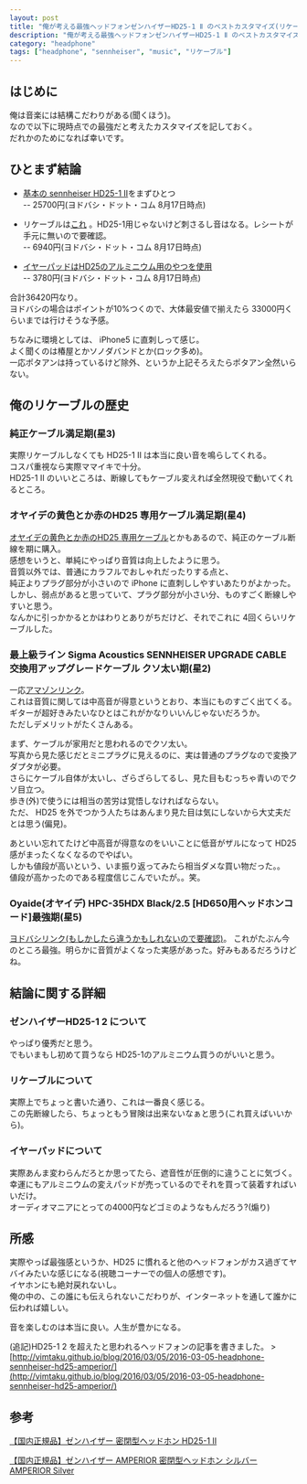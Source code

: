 ```yaml
---
layout: post
title: "俺が考える最強ヘッドフォンゼンハイザーHD25-1 Ⅱ のベストカスタマイズ(リケーブル)"
description: "俺が考える最強ヘッドフォンゼンハイザーHD25-1 Ⅱ のベストカスタマイズ(リケーブル)"
category: "headphone"
tags: ["headphone", "sennheiser", "music", "リケーブル"]
---
```


## はじめに
俺は音楽には結構こだわりがある(聞くほう)。  
なので以下に現時点での最強だと考えたカスタマイズを記しておく。  
だれかのためになれば幸いです。  


## ひとまず結論

- [基本の sennheiser HD25-1 Ⅱ](http://www.yodobashi.com/%E3%82%BC%E3%83%B3%E3%83%8F%E3%82%A4%E3%82%B6%E3%83%BC-SENNHEISER-HD25-1-II-%E3%82%AF%E3%83%AD%E3%83%BC%E3%82%BA%E3%83%89%E5%9E%8B%E3%83%80%E3%82%A4%E3%83%8A%E3%83%9F%E3%83%83%E3%82%AF%E3%82%BF%E3%82%A4%E3%83%97-%E3%83%98%E3%83%83%E3%83%89%E3%83%9B%E3%83%B3/pd/100000001000898699/)をまずひとつ  
-- 25700円(ヨドバシ・ドット・コム 8月17日時点)  

- リケーブルは[これ](http://www.yodobashi.com/Oyaide-%E3%82%AA%E3%83%A4%E3%82%A4%E3%83%87-HPC-35HDX-Silver-1-3-HD650%E7%94%A8%E3%83%98%E3%83%83%E3%83%89%E3%83%9B%E3%83%B3%E3%82%B3%E3%83%BC%E3%83%89/pd/100000001001611601/) 。HD25-1用じゃないけど刺さるし音はなる。レシートが手元に無いので要確認。  
-- 6940円(ヨドバシ・ドット・コム 8月17日時点)  

- [イヤーパッドはHD25のアルミニウム用のやつを使用](http://www.yodobashi.com/%E3%82%BC%E3%83%B3%E3%83%8F%E3%82%A4%E3%82%B6%E3%83%BC-SENNHEISER-HD25-ALUMINIUM-EAR-PAD-%E4%BA%A4%E6%8F%9B%E7%94%A8%E3%82%A4%E3%83%A4%E3%83%BC%E3%83%91%E3%83%83%E3%83%89-1%E3%83%9A%E3%82%A2/pd/100000001002133128/)  
-- 3780円(ヨドバシ・ドット・コム 8月17日時点)  
  
合計36420円なり。  
ヨドバシの場合はポイントが10%つくので、大体最安値で揃えたら 33000円くらいまでは行けそうな予感。  
  
ちなみに環境としては、 iPhone5 に直刺しって感じ。  
よく聞くのは椿屋とかソノダバンドとか(ロック多め)。  
一応ポタアンは持っているけど除外、というか上記そろえたらポタアン全然いらない。  

## 俺のリケーブルの歴史

### 純正ケーブル満足期(星3)
実際リケーブルしなくても HD25-1 Ⅱ は本当に良い音を鳴らしてくれる。  
コスパ重視なら実際ママイキで十分。  
HD25-1 Ⅱ のいいところは、断線してもケーブル変えれば全然現役で動いてくれるところ。  

### オヤイデの黄色とか赤のHD25 専用ケーブル満足期(星4)
[オヤイデの黄色とか赤のHD25 専用ケーブル](http://www.yodobashi.com/Oyaide-%E3%82%AA%E3%83%A4%E3%82%A4%E3%83%87-HPC-HD25-Yellow-HD25%E7%94%A8%E3%83%AA%E3%83%BC%E3%83%89%E3%82%B1%E3%83%BC%E3%83%96%E3%83%AB/pd/100000001001642386/)とかもあるので、純正のケーブル断線を期に購入。  
感想をいうと、単純にやっぱり音質は向上したように思う。  
音質以外では、普通にカラフルでおしゃれだったりする点と、  
純正よりプラグ部分が小さいので iPhone に直刺ししやすいあたりがよかった。  
しかし、弱点があると思っていて、プラグ部分が小さい分、ものすごく断線しやすいと思う。  
なんかに引っかかるとかはわりとありがちだけど、それでこれに 4回くらいリケーブルした。  

### 最上級ライン Sigma Acoustics SENNHEISER UPGRADE CABLE 交換用アップグレードケーブル クソ太い期(星2)
一応[アマゾンリンク](http://www.amazon.co.jp/Sigma-Acoustics-SENNHEISER-UPGRADE-%E4%BA%A4%E6%8F%9B%E7%94%A8%E3%82%A2%E3%83%83%E3%83%97%E3%82%B0%E3%83%AC%E3%83%BC%E3%83%89%E3%82%B1%E3%83%BC%E3%83%96%E3%83%AB/dp/B005LEY14Q)。  
これは音質に関しては中高音が得意というとおり、本当にものすごく出てくる。  
ギターが超好きみたいなひとはこれがかなりいいんじゃないだろうか。  
ただしデメリットがたくさんある。  
  
まず、ケーブルが家用だと思われるのでクソ太い。  
写真から見た感じだとミニプラグに見えるのに、実は普通のプラグなので変換アダプタが必要。  
さらにケーブル自体が太いし、ざらざらしてるし、見た目もむっちゃ青いのでクソ目立つ。  
歩き(外)で使うには相当の苦労は覚悟しなければならない。  
ただ、 HD25 を外でつかう人たちはあんまり見た目は気にしないから大丈夫だとは思う(偏見)。  
  
あといい忘れてたけど中高音が得意なのをいいことに低音がザルになって HD25 感がまったくなくなるのでやばい。  
しかも値段が高いという、いま振り返ってみたら相当ダメな買い物だった。。  
値段が高かったのである程度信じこんでいたが。。笑。

### Oyaide(オヤイデ) HPC-35HDX Black/2.5 [HD650用ヘッドホンコード]最強期(星5)
[ヨドバシリンク(もしかしたら違うかもしれないので要確認)](http://www.yodobashi.com/Oyaide-%E3%82%AA%E3%83%A4%E3%82%A4%E3%83%87-HPC-35HDX-Silver-1-3-HD650%E7%94%A8%E3%83%98%E3%83%83%E3%83%89%E3%83%9B%E3%83%B3%E3%82%B3%E3%83%BC%E3%83%89/pd/100000001001611601/)。
これがたぶん今のところ最強。明らかに音質がよくなった実感があった。好みもあるだろうけどね。  


## 結論に関する詳細

### ゼンハイザーHD25-1 2 について
やっぱり優秀だと思う。  
でもいまもし初めて買うなら HD25-1のアルミニウム買うのがいいと思う。  

### リケーブルについて
実際上でちょっと書いた通り、これは一番良く感じる。  
この先断線したら、ちょっともう冒険は出来ないなぁと思う(これ買えばいいから)。  

### イヤーパッドについて
実際あんま変わらんだろとか思ってたら、遮音性が圧倒的に違うことに気づく。  
幸運にもアルミニウムの変えパッドが売っているのでそれを買って装着すればいいだけ。  
オーディオマニアにとっての4000円などゴミのようなもんだろう?(煽り)  


## 所感
実際やっぱ最強感というか、HD25 に慣れると他のヘッドフォンがカス過ぎてヤバイみたいな感じになる(視聴コーナーでの個人の感想です)。  
イヤホンにも絶対戻れないし。  
俺の中の、この誰にも伝えられないこだわりが、インターネットを通して誰かに伝われば嬉しい。  
  
音を楽しむのは本当に良い。人生が豊かになる。  

(追記)HD25-1 2 を超えたと思われるヘッドフォンの記事を書きました。 >
[http://vimtaku.github.io/blog/2016/03/05/2016-03-05-headphone-sennheiser-hd25-amperior/](http://vimtaku.github.io/blog/2016/03/05/2016-03-05-headphone-sennheiser-hd25-amperior/)

## 参考

<a  href="http://www.amazon.co.jp/gp/product/B000TDZOXG/ref=as_li_ss_tl?ie=UTF8&camp=247&creative=7399&creativeASIN=B000TDZOXG&linkCode=as2&tag=vimtaku-22">【国内正規品】ゼンハイザー 密閉型ヘッドホン HD25-1 II</a><img src="http://ir-jp.amazon-adsystem.com/e/ir?t=vimtaku-22&l=as2&o=9&a=B000TDZOXG" width="1" height="1" border="0" alt="" style="border:none !important; margin:0px !important;" />

<a  href="http://www.amazon.co.jp/gp/product/B009QV14MC/ref=as_li_ss_tl?ie=UTF8&camp=247&creative=7399&creativeASIN=B009QV14MC&linkCode=as2&tag=vimtaku-22">【国内正規品】ゼンハイザー AMPERIOR 密閉型ヘッドホン シルバー AMPERIOR Silver</a><img src="http://ir-jp.amazon-adsystem.com/e/ir?t=vimtaku-22&l=as2&o=9&a=B009QV14MC" width="1" height="1" border="0" alt="" style="border:none !important; margin:0px !important;" />


